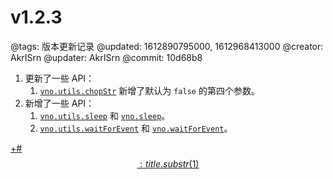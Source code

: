 # v1.2.3

@tags: 版本更新记录
@updated: 1612890795000, 1612968413000
@creator: AkrISrn
@updater: AkrISrn
@commit: 10d68b8

1. 更新了一些 API：
    1. [`vno.utils.chopStr`](/zh/api/utils.md "#h2-7") 新增了默认为 `false` 的第四个参数。
1. 新增了一些 API：
    1. [`vno.utils.sleep`](/zh/api/utils.md "#h2-8") 和 [`vno.sleep`](/zh/api/vno.md "#h2-15")。
    1. [`vno.utils.waitForEvent`](/zh/api/utils.md "#h2-15") 和 [`vno.waitForEvent`](/zh/api/vno.md "#h2-17")。

[+#$$: title.substr(1) $$](/zh/releases/download.md)
